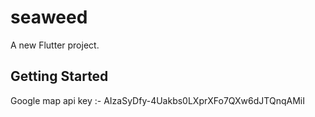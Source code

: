 # seaweed

A new Flutter project.

## Getting Started

Google map api key :- AIzaSyDfy-4Uakbs0LXprXFo7QXw6dJTQnqAMiI
